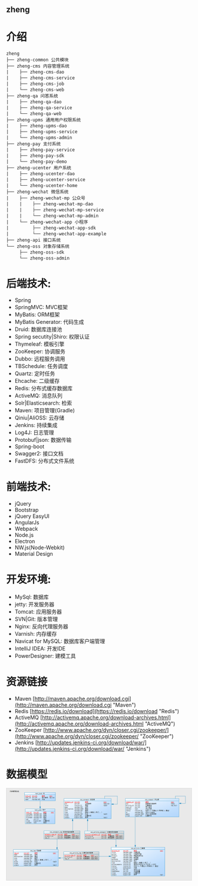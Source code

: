 ## zheng

# 介绍
```
zheng
├── zheng-common 公共模块
├── zheng-cms 内容管理系统
|    ├── zheng-cms-dao
|    ├── zheng-cms-service
|    ├── zheng-cms-job
|    └── zheng-cms-web
├── zheng-qa 问答系统
|    ├── zheng-qa-dao
|    ├── zheng-qa-service
|    └── zheng-qa-web
├── zheng-upms 通用用户权限系统
|    ├── zheng-upms-dao
|    ├── zheng-upms-service
|    └── zheng-upms-admin
├── zheng-pay 支付系统
|    ├── zheng-pay-service
|    ├── zheng-pay-sdk
|    └── zheng-pay-demo
├── zheng-ucenter 用户系统
|    ├── zheng-ucenter-dao
|    ├── zheng-ucenter-service
|    └── zheng-ucenter-home
├── zheng-wechat 微信系统
|    ├── zheng-wechat-mp 公众号
|    |    ├── zheng-wechat-mp-dao
|    |    ├── zheng-wechat-mp-service
|    |    └── zheng-wechat-mp-admin
|    └── zheng-wechat-app 小程序
|         ├── zheng-wechat-app-sdk
|         └── zheng-wechat-app-example
├── zheng-api 接口系统
└── zheng-oss 对象存储系统
     ├── zheng-oss-sdk
     └── zheng-oss-admin
```

# 后端技术:
* Spring
* SpringMVC: MVC框架
* MyBatis: ORM框架
* MyBatis Generator: 代码生成
* Druid: 数据库连接池
* Spring secutity|Shiro: 权限认证
* Thymeleaf: 模板引擎
* ZooKeeper: 协调服务
* Dubbo: 远程服务调用
* TBSchedule: 任务调度
* Quartz: 定时任务
* Ehcache: 二级缓存
* Redis: 分布式缓存数据库
* ActiveMQ: 消息队列
* Solr|Elasticsearch: 检索
* Maven: 项目管理(Gradle)
* Qiniu|AliOSS: 云存储
* Jenkins: 持续集成
* Log4J: 日志管理
* Protobuf|json: 数据传输 
* Spring-boot
* Swagger2: 接口文档
* FastDFS: 分布式文件系统


# 前端技术:
* jQuery
* Bootstrap
* jQuery EasyUI
* AngularJs
* Webpack
* Node.js
* Electron
* NW.js(Node-Webkit)
* Material Design


# 开发环境:
* MySql: 数据库
* jetty: 开发服务器
* Tomcat: 应用服务器
* SVN|Git: 版本管理
* Nginx: 反向代理服务器
* Varnish: 内存缓存
* Navicat for MySQL: 数据库客户端管理
* IntelliJ IDEA: 开发IDE
* PowerDesigner: 建模工具

# 资源链接
* Maven [http://maven.apache.org/download.cgi](http://maven.apache.org/download.cgi "Maven")
* Redis [https://redis.io/download](https://redis.io/download "Redis")
* ActiveMQ [http://activemq.apache.org/download-archives.html](http://activemq.apache.org/download-archives.html "ActiveMQ")
* ZooKeeper [http://www.apache.org/dyn/closer.cgi/zookeeper/](http://www.apache.org/dyn/closer.cgi/zookeeper/ "ZooKeeper")
* Jenkins [http://updates.jenkins-ci.org/download/war/](http://updates.jenkins-ci.org/download/war/ "Jenkins")

# 数据模型
![数据库模型](DataModelDiagram/zheng.png)
